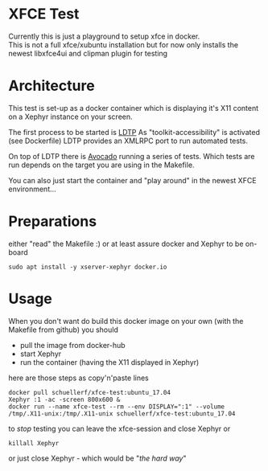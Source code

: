 # XFCE Test
Currently this is just a playground to setup xfce in docker.  
This is not a full xfce/xubuntu installation but for now only installs the newest libxfce4ui and clipman plugin for testing

# Architecture

This test is set-up as a docker container which is displaying it's X11 content on a Xephyr instance on your screen.

The first process to be started is [LDTP](https://ldtp.freedesktop.org/wiki/)
As "toolkit-accessibility" is activated (see Dockerfile) LDTP provides an XMLRPC port to run automated tests.

On top of LDTP there is [Avocado](https://github.com/avocado-framework/) running a series of tests.
Which tests are run depends on the target you are using in the Makefile.

You can also just start the container and "play around" in the newest XFCE environment...

# Preparations

either "read" the Makefile :) or at least assure docker and Xephyr to be on-board

```
sudo apt install -y xserver-xephyr docker.io
```

# Usage

When you don't want do build this docker image on your own (with the Makefile from github) you should

 * pull the image from docker-hub
 * start Xephyr
 * run the container (having the X11 displayed in Xephyr)

here are those steps as copy'n'paste lines

```
docker pull schuellerf/xfce-test:ubuntu_17.04
Xephyr :1 -ac -screen 800x600 &
docker run --name xfce-test --rm --env DISPLAY=":1" --volume /tmp/.X11-unix:/tmp/.X11-unix schuellerf/xfce-test:ubuntu_17.04
```

to _stop_ testing you can leave the xfce-session and close Xephyr or

```
killall Xephyr
```

or just close Xephyr - which would be "_the hard way_"

